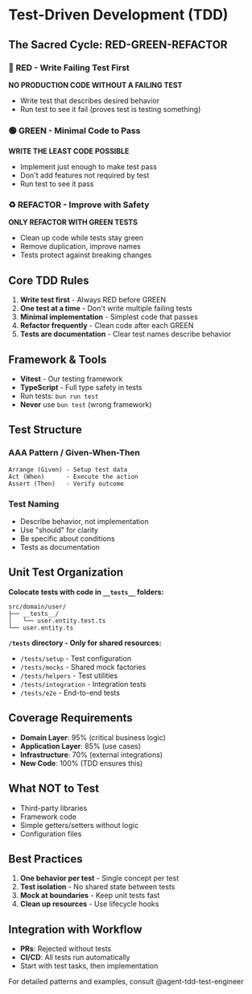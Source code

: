 # Test-Driven Development (TDD)

## The Sacred Cycle: RED-GREEN-REFACTOR

### 🔴 RED - Write Failing Test First

**NO PRODUCTION CODE WITHOUT A FAILING TEST**

- Write test that describes desired behavior
- Run test to see it fail (proves test is testing something)

### 🟢 GREEN - Minimal Code to Pass

**WRITE THE LEAST CODE POSSIBLE**

- Implement just enough to make test pass
- Don't add features not required by test
- Run test to see it pass

### ♻️ REFACTOR - Improve with Safety

**ONLY REFACTOR WITH GREEN TESTS**

- Clean up code while tests stay green
- Remove duplication, improve names
- Tests protect against breaking changes

## Core TDD Rules

1. **Write test first** - Always RED before GREEN
2. **One test at a time** - Don't write multiple failing tests
3. **Minimal implementation** - Simplest code that passes
4. **Refactor frequently** - Clean code after each GREEN
5. **Tests are documentation** - Clear test names describe behavior

## Framework & Tools

- **Vitest** - Our testing framework
- **TypeScript** - Full type safety in tests
- Run tests: `bun run test`
- **Never** use `bun test` (wrong framework)

## Test Structure

### AAA Pattern / Given-When-Then

```
Arrange (Given) - Setup test data
Act (When)      - Execute the action
Assert (Then)   - Verify outcome
```

### Test Naming

- Describe behavior, not implementation
- Use "should" for clarity
- Be specific about conditions
- Tests as documentation

## Unit Test Organization

**Colocate tests with code in `__tests__` folders:**

```
src/domain/user/
├── __tests__/
│   └── user.entity.test.ts
└── user.entity.ts
```

**`/tests` directory - Only for shared resources:**

- `/tests/setup` - Test configuration
- `/tests/mocks` - Shared mock factories
- `/tests/helpers` - Test utilities
- `/tests/integration` - Integration tests
- `/tests/e2e` - End-to-end tests

## Coverage Requirements

- **Domain Layer**: 95% (critical business logic)
- **Application Layer**: 85% (use cases)
- **Infrastructure**: 70% (external integrations)
- **New Code**: 100% (TDD ensures this)

## What NOT to Test

- Third-party libraries
- Framework code
- Simple getters/setters without logic
- Configuration files

## Best Practices

1. **One behavior per test** - Single concept per test
2. **Test isolation** - No shared state between tests
3. **Mock at boundaries** - Keep unit tests fast
4. **Clean up resources** - Use lifecycle hooks

## Integration with Workflow

- **PRs**: Rejected without tests
- **CI/CD**: All tests run automatically
- Start with test tasks, then implementation

For detailed patterns and examples, consult @agent-tdd-test-engineer
